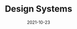 ---
title: 'Design Systems'
link: https://www.designsystems.com
description: A Figma publication for design systems creators, designers, developers, and managers
content-type: reading
tags: [design systems]
date: 2021-10-23
---